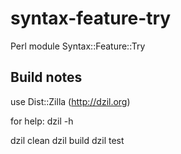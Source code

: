 syntax-feature-try
==================

Perl module Syntax::Feature::Try

Build notes
-----------

use Dist::Zilla (http://dzil.org)

for help: dzil -h

dzil clean
dzil build
dzil test
